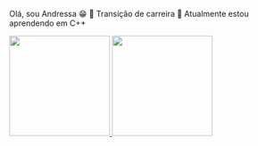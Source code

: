 Olá, sou Andressa 😁
🔭 Transição de carreira 
🌱 Atualmente estou aprendendo em C++

<div>
  <a href="https://beacons.ai/andressasouzza">
  <img height="180em" src="https://github-readme-stats.vercel.app/api?username=andressasouzza&show_icons=true&theme=dark&include_all_comits=true&cont_private=true"/>
  <img height="180em" src="https://github-readme-stats.vercel.app/api/top-langs/?username=andressasouzza&layout=compact&langs_count=16&theme=dark"/>
<div>
